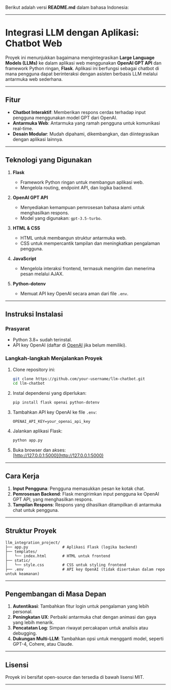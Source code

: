 Berikut adalah versi **README.md** dalam bahasa Indonesia:

---

# **Integrasi LLM dengan Aplikasi: Chatbot Web**  

Proyek ini menunjukkan bagaimana mengintegrasikan **Large Language Models (LLMs)** ke dalam aplikasi web menggunakan **OpenAI GPT API** dan framework Python ringan, **Flask**. Aplikasi ini berfungsi sebagai chatbot di mana pengguna dapat berinteraksi dengan asisten berbasis LLM melalui antarmuka web sederhana.  

---

## **Fitur**  
- **Chatbot Interaktif**: Memberikan respons cerdas terhadap input pengguna menggunakan model GPT dari OpenAI.  
- **Antarmuka Web**: Antarmuka yang ramah pengguna untuk komunikasi real-time.  
- **Desain Modular**: Mudah dipahami, dikembangkan, dan diintegrasikan dengan aplikasi lainnya.  

---

## **Teknologi yang Digunakan**  

1. **Flask**  
   - Framework Python ringan untuk membangun aplikasi web.  
   - Mengelola routing, endpoint API, dan logika backend.  

2. **OpenAI GPT API**  
   - Menyediakan kemampuan pemrosesan bahasa alami untuk menghasilkan respons.  
   - Model yang digunakan: `gpt-3.5-turbo`.  

3. **HTML & CSS**  
   - HTML untuk membangun struktur antarmuka web.  
   - CSS untuk mempercantik tampilan dan meningkatkan pengalaman pengguna.  

4. **JavaScript**  
   - Mengelola interaksi frontend, termasuk mengirim dan menerima pesan melalui AJAX.  

5. **Python-dotenv**  
   - Memuat API key OpenAI secara aman dari file `.env`.  

---

## **Instruksi Instalasi**  

### **Prasyarat**  
- Python 3.8+ sudah terinstal.  
- API key OpenAI (daftar di [OpenAI](https://platform.openai.com/) jika belum memiliki).  

### **Langkah-langkah Menjalankan Proyek**  

1. Clone repository ini:  
   ```bash  
   git clone https://github.com/your-username/llm-chatbot.git  
   cd llm-chatbot  
   ```  

2. Instal dependensi yang diperlukan:  
   ```bash  
   pip install flask openai python-dotenv  
   ```  

3. Tambahkan API key OpenAI ke file `.env`:  
   ```plaintext  
   OPENAI_API_KEY=your_openai_api_key  
   ```  

4. Jalankan aplikasi Flask:  
   ```bash  
   python app.py  
   ```  

5. Buka browser dan akses:  
   [http://127.0.0.1:5000](http://127.0.0.1:5000)  

---

## **Cara Kerja**  

1. **Input Pengguna**: Pengguna memasukkan pesan ke kotak chat.  
2. **Pemrosesan Backend**: Flask mengirimkan input pengguna ke OpenAI GPT API, yang menghasilkan respons.  
3. **Tampilan Respons**: Respons yang dihasilkan ditampilkan di antarmuka chat untuk pengguna.  

---

## **Struktur Proyek**  

```
llm_integration_project/  
├── app.py               # Aplikasi Flask (logika backend)  
├── templates/  
│   └── index.html       # HTML untuk frontend  
├── static/  
│   └── style.css        # CSS untuk styling frontend  
├── .env                 # API key OpenAI (tidak disertakan dalam repo untuk keamanan)  
```  

---

## **Pengembangan di Masa Depan**  
1. **Autentikasi**: Tambahkan fitur login untuk pengalaman yang lebih personal.  
2. **Peningkatan UX**: Perbaiki antarmuka chat dengan animasi dan gaya yang lebih menarik.  
3. **Pencatatan Log**: Simpan riwayat percakapan untuk analisis atau debugging.  
4. **Dukungan Multi-LLM**: Tambahkan opsi untuk mengganti model, seperti GPT-4, Cohere, atau Claude.  

---

## **Lisensi**  
Proyek ini bersifat open-source dan tersedia di bawah lisensi MIT.  

---